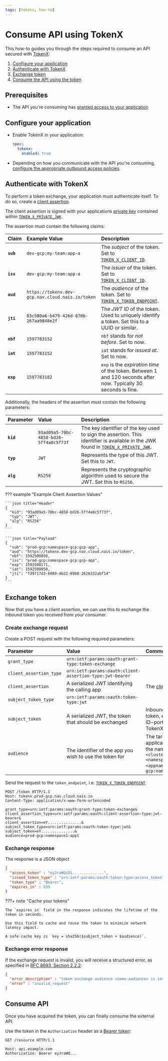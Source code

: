 ```yaml
---
tags: [tokenx, how-to]
---
```


# Consume API using TokenX

This how-to guides you through the steps required to consume an API secured with [TokenX](../README.md):

1. [Configure your application](#configure-your-application)
1. [Authenticate with TokenX](#authenticate-with-tokenx)
1. [Exchange token](#exchange-token)
1. [Consume the API using the token](#consume-api)

## Prerequisites

- The API you're consuming has [granted access to your application](secure.md#grant-access)

## Configure your application

- Enable TokenX in your application:

    ```yaml title="app.yaml"
    spec:
      tokenx:
        enabled: true
    ```

- Depending on how you communicate with the API you're consuming, [configure the appropriate outbound access policies](../../../workloads/how-to/access-policies.md).

## Authenticate with TokenX

To perform a token exchange, your application must authenticate itself.
To do so, create a [client assertion](../../explanations/README.md#client-assertion).

The client assertion is signed with your applications [private key](../../explanations/README.md#private-keys) contained within [`TOKEN_X_PRIVATE_JWK`][variables-ref].

The assertion must contain the following claims:

| Claim     | Example Value                                    | Description                                                                                                     |
|:----------|:-------------------------------------------------|:----------------------------------------------------------------------------------------------------------------|
| **`sub`** | `dev-gcp:my-team:app-a`                          | The _subject_ of the token. Set to [`TOKEN_X_CLIENT_ID`][variables-ref].                                        |
| **`iss`** | `dev-gcp:my-team:app-a`                          | The _issuer_ of the token. Set to [`TOKEN_X_CLIENT_ID`][variables-ref].                                         |
| **`aud`** | `https://tokenx.dev-gcp.nav.cloud.nais.io/token` | The _audience_ of the token. Set to [`TOKEN_X_TOKEN_ENDPOINT`][variables-ref].                                  |
| **`jti`** | `83c580a6-b479-426d-876b-267aa9848e2f`           | The _JWT ID_ of the token. Used to uniquely identify a token. Set this to a UUID or similar.                    |
| **`nbf`** | `1597783152`                                     | `nbf` stands for _not before_. Set to now.                                                                      |
| **`iat`** | `1597783152`                                     | `iat` stands for _issued at_. Set to now.                                                                       |
| **`exp`** | `1597783182`                                     | `exp` is the _expiration time_ of the token. Between 1 and 120 seconds after now. Typically 30 seconds is fine. |

Additionally, the headers of the assertion must contain the following parameters:

| Parameter | Value                                  | Description                                                                                                                                        |
|:----------|:---------------------------------------|:---------------------------------------------------------------------------------------------------------------------------------------------------|
| **`kid`** | `93ad09a5-70bc-4858-bd26-5ff4a0c5f73f` | The key identifier of the key used to sign the assertion. This identifier is available in the JWK found in [`TOKEN_X_PRIVATE_JWK`][variables-ref]. |
| **`typ`** | `JWT`                                  | Represents the type of this JWT. Set this to `JWT`.                                                                                                |
| **`alg`** | `RS256`                                | Represents the cryptographic algorithm used to secure the JWT. Set this to `RS256`.                                                                |

??? example "Example Client Assertion Values"

    ```json title="Header"
    {
      "kid": "93ad09a5-70bc-4858-bd26-5ff4a0c5f73f",
      "typ": "JWT",
      "alg": "RS256"
    }
    ```

    ```json title="Payload"
    {
      "sub": "prod-gcp:namespace-gcp:gcp-app",
      "aud": "https://tokenx.dev-gcp.nav.cloud.nais.io/token",
      "nbf": 1592508050,
      "iss": "prod-gcp:namespace-gcp:gcp-app",
      "exp": 1592508171,
      "iat": 1592508050,
      "jti": "fd9717d3-6889-4b22-89b8-2626332abf14"
    }
    ```

## Exchange token

Now that you have a client assertion, we can use this to exchange the inbound token you received from your consumer.

### Create exchange request

Create a POST request with the following required parameters:

| Parameter               | Value                                                    | Comment                                                                                                          |
|:------------------------|:---------------------------------------------------------|:-----------------------------------------------------------------------------------------------------------------|
| `grant_type`            | `urn:ietf:params:oauth:grant-type:token-exchange`        |                                                                                                                  |
| `client_assertion_type` | `urn:ietf:params:oauth:client-assertion-type:jwt-bearer` |                                                                                                                  |
| `client_assertion`      | A serialized JWT identifying the calling app             | The [client assertion](#authenticate-with-tokenx)                                                                |                                                                                                                  |
| `subject_token_type`    | `urn:ietf:params:oauth:token-type:jwt`                   |                                                                                                                  |
| `subject_token`         | A serialized JWT, the token that should be exchanged     | Inbound citizen token, either from ID-porten or TokenX                                                           |
| `audience`              | The identifier of the app you wish to use the token for  | The target application using the naming scheme `<cluster>:<namespace>:<appname>` e.g. `prod-gcp:namespace1:app1` |

Send the request to the `token_endpoint`, i.e. [`TOKEN_X_TOKEN_ENDPOINT`][variables-ref].

```http title="Example exchange request"
POST /token HTTP/1.1
Host: tokenx.prod-gcp.nav.cloud.nais.io
Content-Type: application/x-www-form-urlencoded

grant_type=urn:ietf:params:oauth:grant-type:token-exchange&
client_assertion_type=urn:ietf:params:oauth:client-assertion-type:jwt-bearer&
client_assertion=eY...............&
subject_token_type=urn:ietf:params:oauth:token-type:jwt&
subject_token=eY...............&
audience=prod-gcp:namespace1:app1
```

### Exchange response

The response is a JSON object

```json title="Exchange Response"
{
  "access_token" : "eyJraWQiOi..............",
  "issued_token_type" : "urn:ietf:params:oauth:token-type:access_token",
  "token_type" : "Bearer",
  "expires_in" : 899
}
```

???+ note "Cache your tokens"

    The `expires_in` field in the response indicates the lifetime of the token in seconds.

    Use this field to cache and reuse the token to minimize network latency impact.

    A safe cache key is `key = sha256($subject_token + $audience)`.

### Exchange error response

If the exchange request is invalid, you will receive a structured error, as specified in 
[RFC 8693, Section 2.2.2](https://www.rfc-editor.org/rfc/rfc8693.html#name-error-response):

```json title="Error response"
{
  "error_description" : "token exchange audience <some-audience> is invalid",
  "error" : "invalid_request"
}
```

## Consume API

Once you have acquired the token, you can finally consume the external API.

Use the token in the `Authorization` header as a [Bearer token](../../explanations/README.md#bearer-token):

```http
GET /resource HTTP/1.1

Host: api.example.com
Authorization: Bearer eyJraWQ...
```

[variables-ref]: ../reference/README.md#variables-for-acquiring-tokens
